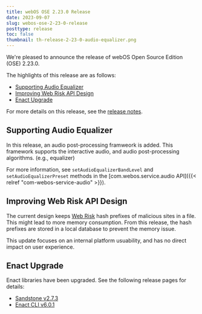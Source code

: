 ```yaml
---
title: webOS OSE 2.23.0 Release
date: 2023-09-07
slug: webos-ose-2-23-0-release
posttype: release
toc: false
thumbnail: th-release-2-23-0-audio-equalizer.png
---
```


We're pleased to announce the release of webOS Open Source Edition (OSE) 2.23.0.

The highlights of this release are as follows:

- [Supporting Audio Equalizer](#supporting-audio-equalizer)
- [Improving Web Risk API Design](#improving-web-risk-api-design)
- [Enact Upgrade](#enact-upgrade)

For more details on this release, see the [release notes](/about/release-notes/webos-ose-2-23-0-release-notes).

## Supporting Audio Equalizer

In this release, an audio post-processing framweork is added. This framework supports the interactive audio, and audio post-processing algorithms. (e.g., equalizer)

For more information, see `setAudioEqualizerBandLevel` and `setAudioEqualizerPreset` methods in the [com.webos.service.audio API]({{< relref "com-webos-service-audio" >}}).

## Improving Web Risk API Design

The current design keeps [Web Risk](https://cloud.google.com/web-risk) hash prefixes of malicious sites in a file. This might lead to more memory consumption. From this release, the hash prefixes are stored in a local database to prevent the memory issue.

This update focuses on an internal platform usuability, and has no direct impact on user experience.

## Enact Upgrade

Enact libraries have been upgraded. See the following release pages for details:

- [Sandstone v2.7.3](https://github.com/enactjs/sandstone/releases/tag/2.7.3)
- [Enact CLI v6.0.1](https://github.com/enactjs/cli/releases/tag/6.0.1)
